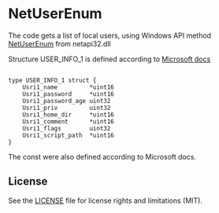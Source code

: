 # NetUserEnum

The code gets a list of local users, using Windows API method [NetUserEnum](https://docs.microsoft.com/en-us/windows/win32/api/lmaccess/nf-lmaccess-netuserenum) from netapi32.dll

Structure USER_INFO_1 is defined according to [Microsoft docs](https://docs.microsoft.com/en-us/windows/win32/api/lmaccess/ns-lmaccess-user_info_1)


```golang

type USER_INFO_1 struct {
	Usri1_name         *uint16
	Usri1_password     *uint16
	Usri1_password_age uint32
	Usri1_priv         uint32
	Usri1_home_dir     *uint16
	Usri1_comment      *uint16
	Usri1_flags        uint32
	Usri1_script_path  *uint16
}
```

The const were also defined according to Microsoft docs.

## License

See the [LICENSE](LICENSE) file for license rights and limitations (MIT).
